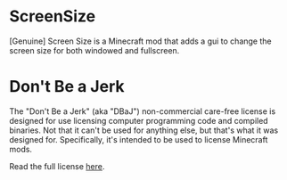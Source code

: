 ScreenSize
==========

[Genuine] Screen Size is a Minecraft mod that adds a gui to change the screen size for both windowed and fullscreen.

Don't Be a Jerk
===============

The "Don't Be a Jerk" (aka "DBaJ") non-commercial care-free license is designed for use licensing computer programming code and compiled binaries. Not that it can't be used for anything else, but that's what it was designed for. Specifically, it's intended to be used to license Minecraft mods.

Read the full license [here](LICENSE.md).
